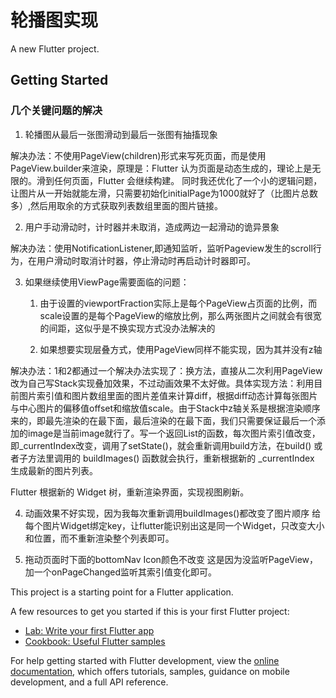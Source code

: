 # 轮播图实现

A new Flutter project.

## Getting Started

### 几个关键问题的解决
 1. 轮播图从最后一张图滑动到最后一张图有抽搐现象

  解决办法：不使用PageView(children)形式来写死页面，而是使用PageView.builder来渲染，原理是：Flutter 认为页面是动态生成的，理论上是无限的。滑到任何页面，Flutter 会继续构建。
  同时我还优化了一个小的逻辑问题，让图片从一开始就能左滑，只需要初始化initialPage为1000就好了（比图片总数多）,然后用取余的方式获取列表数组里面的图片链接。

 2. 用户手动滑动时，计时器并未取消，造成两边一起滑动的诡异景象

   解决办法：使用NotificationListener,即通知监听，监听Pageview发生的scroll行为，在用户滑动时取消计时器，停止滑动时再启动计时器即可。

 3. 如果继续使用ViewPage需要面临的问题：
    1. 由于设置的viewportFraction实际上是每个PageView占页面的比例，而scale设置的是每个PageView的缩放比例，那么两张图片之间就会有很宽的间距，这似乎是不换实现方式没办法解决的
   
       
    2. 如果想要实现层叠方式，使用PageView同样不能实现，因为其并没有z轴
   
   解决办法：1和2都通过一个解决办法实现了：换方法，直接从二次利用PageView改为自己写Stack实现叠加效果，不过动画效果不太好做。具体实现方法：利用目前图片索引值和图片数组里面的图片差值来计算diff，根据diff动态计算每张图片与中心图片的偏移值offset和缩放值scale。由于Stack中z轴关系是根据渲染顺序来的，即最先渲染的在最下面，最后渲染的在最下面，我们只需要保证最后一个添加的image是当前image就行了。写一个返回List<Widget>的函数，每次图片索引值改变，即_currentIndex改变，调用了setState()，就会重新调用build方法，在build() 或者子方法里调用的 buildImages() 函数就会执行，重新根据新的 _currentIndex 生成最新的图片列表。

Flutter 根据新的 Widget 树，重新渲染界面，实现视图刷新。
    
 4. 动画效果不好实现，因为我每次重新调用buildImages()都改变了图片顺序
给每个图片Widget绑定key，让flutter能识别出这是同一个Widget，只改变大小和位置，而不重新渲染整个列表即可。
   

 5. 拖动页面时下面的bottomNav Icon颜色不改变
这是因为没监听PageView，加一个onPageChanged监听其索引值变化即可。
    

This project is a starting point for a Flutter application.

A few resources to get you started if this is your first Flutter project:

- [Lab: Write your first Flutter app](https://docs.flutter.dev/get-started/codelab)
- [Cookbook: Useful Flutter samples](https://docs.flutter.dev/cookbook)

For help getting started with Flutter development, view the
[online documentation](https://docs.flutter.dev/), which offers tutorials,
samples, guidance on mobile development, and a full API reference.
